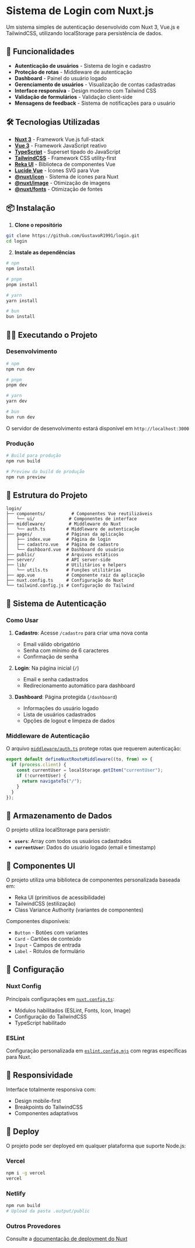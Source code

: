 # Sistema de Login com Nuxt.js

Um sistema simples de autenticação desenvolvido com Nuxt 3, Vue.js e TailwindCSS, utilizando localStorage para persistência de dados.

## 🚀 Funcionalidades

- **Autenticação de usuários** - Sistema de login e cadastro
- **Proteção de rotas** - Middleware de autenticação
- **Dashboard** - Painel do usuário logado
- **Gerenciamento de usuários** - Visualização de contas cadastradas
- **Interface responsiva** - Design moderno com Tailwind CSS
- **Validação de formulários** - Validação client-side
- **Mensagens de feedback** - Sistema de notificações para o usuário

## 🛠️ Tecnologias Utilizadas

- **[Nuxt 3](https://nuxt.com/)** - Framework Vue.js full-stack
- **[Vue 3](https://vuejs.org/)** - Framework JavaScript reativo
- **[TypeScript](https://www.typescriptlang.org/)** - Superset tipado do JavaScript
- **[TailwindCSS](https://tailwindcss.com/)** - Framework CSS utility-first
- **[Reka UI](https://reka-ui.com/)** - Biblioteca de componentes Vue
- **[Lucide Vue](https://lucide.dev/)** - Ícones SVG para Vue
- **[@nuxt/icon](https://nuxt.com/modules/icon)** - Sistema de ícones para Nuxt
- **[@nuxt/image](https://nuxt.com/modules/image)** - Otimização de imagens
- **[@nuxt/fonts](https://nuxt.com/modules/fonts)** - Otimização de fontes

## 📦 Instalação

1. **Clone o repositório**

```bash
git clone https://github.com/GustavoR1991/login.git
cd login
```

2. **Instale as dependências**

```bash
# npm
npm install

# pnpm
pnpm install

# yarn
yarn install

# bun
bun install
```

## 🏃‍♂️ Executando o Projeto

### Desenvolvimento

```bash
# npm
npm run dev

# pnpm
pnpm dev

# yarn
yarn dev

# bun
bun run dev
```

O servidor de desenvolvimento estará disponível em `http://localhost:3000`

### Produção

```bash
# Build para produção
npm run build

# Preview da build de produção
npm run preview
```

## 📁 Estrutura do Projeto

```
login/
├── components/          # Componentes Vue reutilizáveis
│   └── ui/             # Componentes de interface
├── middleware/         # Middleware do Nuxt
│   └── auth.ts        # Middleware de autenticação
├── pages/             # Páginas da aplicação
│   ├── index.vue      # Página de login
│   ├── cadastro.vue   # Página de cadastro
│   └── dashboard.vue  # Dashboard do usuário
├── public/            # Arquivos estáticos
├── server/            # API server-side
├── lib/               # Utilitários e helpers
│   └── utils.ts       # Funções utilitárias
├── app.vue            # Componente raiz da aplicação
├── nuxt.config.ts     # Configuração do Nuxt
└── tailwind.config.js # Configuração do Tailwind
```

## 🔐 Sistema de Autenticação

### Como Usar

1. **Cadastro**: Acesse `/cadastro` para criar uma nova conta

   - Email válido obrigatório
   - Senha com mínimo de 6 caracteres
   - Confirmação de senha

2. **Login**: Na página inicial (`/`)

   - Email e senha cadastrados
   - Redirecionamento automático para dashboard

3. **Dashboard**: Página protegida (`/dashboard`)
   - Informações do usuário logado
   - Lista de usuários cadastrados
   - Opções de logout e limpeza de dados

### Middleware de Autenticação

O arquivo [`middleware/auth.ts`](middleware/auth.ts) protege rotas que requerem autenticação:

```typescript
export default defineNuxtRouteMiddleware((to, from) => {
  if (process.client) {
    const currentUser = localStorage.getItem("currentUser");
    if (!currentUser) {
      return navigateTo("/");
    }
  }
});
```

## 💾 Armazenamento de Dados

O projeto utiliza localStorage para persistir:

- **`users`**: Array com todos os usuários cadastrados
- **`currentUser`**: Dados do usuário logado (email e timestamp)

## 🎨 Componentes UI

O projeto utiliza uma biblioteca de componentes personalizada baseada em:

- Reka UI (primitivos de acessibilidade)
- TailwindCSS (estilização)
- Class Variance Authority (variantes de componentes)

Componentes disponíveis:

- `Button` - Botões com variantes
- `Card` - Cartões de conteúdo
- `Input` - Campos de entrada
- `Label` - Rótulos de formulário

## 🔧 Configuração

### Nuxt Config

Principais configurações em [`nuxt.config.ts`](nuxt.config.ts):

- Módulos habilitados (ESLint, Fonts, Icon, Image)
- Configuração do TailwindCSS
- TypeScript habilitado

### ESLint

Configuração personalizada em [`eslint.config.mjs`](eslint.config.mjs) com regras específicas para Nuxt.

## 📱 Responsividade

Interface totalmente responsiva com:

- Design mobile-first
- Breakpoints do TailwindCSS
- Componentes adaptativos

## 🚀 Deploy

O projeto pode ser deployed em qualquer plataforma que suporte Node.js:

### Vercel

```bash
npm i -g vercel
vercel
```

### Netlify

```bash
npm run build
# Upload da pasta .output/public
```

### Outros Provedores

Consulte a [documentação de deployment do Nuxt](https://nuxt.com/docs/getting-started/deployment)
